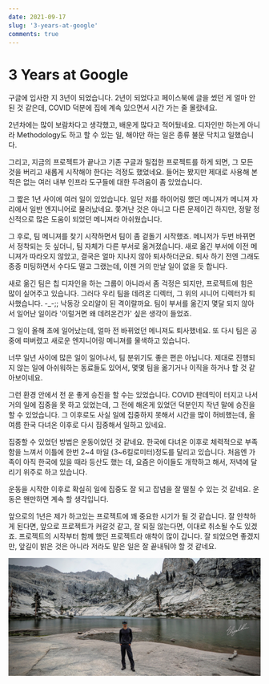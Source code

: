 ```yaml
---
date: 2021-09-17
slug: '3-years-at-google'
comments: true
---
```


# 3 Years at Google

구글에 입사한 지 3년이 되었습니다. 2년이 되었다고 페이스북에 글을 썼던 게 얼마
안된 것 같은데, COVID 덕분에 집에 계속 있으면서 시간 가는 줄 몰랐네요.

2년차에는 많이 보람차다고 생각했고, 배운게 많다고 적어뒀네요. 디자인만 하는게
아니라 Methodology도 하고 할 수 있는 일, 해야만 하는 일은 종류 불문 닥치고
일했습니다.

그리고, 지금의 프로젝트가 끝나고 기존 구글과 밀접한 프로젝트를 하게 되면, 그
모든 것을 버리고 새롭게 시작해야 한다는 걱정도 했었네요. 들어는 봤지만 제대로
사용해 본 적은 없는 여러 내부 인프라 도구들에 대한 두려움이 좀 있었습니다.

그 짧은 1년 사이에 여러 일이 있었습니다. 일단 저를 하이어링 했던 메니져가
메니져 자리에서 일반 엔지니어로 물러났네요. 쫓겨난 것은 아니고 다른 문제이긴
하지만, 정말 정신적으로 많은 도움이 되었던 메니져라 아쉬웠습니다.

그 후로, 팀 메니져를 찾기 시작하면서 팀이 좀 겉돌기 시작했죠. 메니저가 두번
바뀌면서 정착되는 듯 싶더니, 팀 자체가 다른 부서로 옮겨졌습니다. 새로 옮긴
부서에 이전 메니져가 따라오지 않았고, 결국은 얼마 지나지 않아 퇴사하더군요. 퇴사
하기 전엔 그래도 종종 미팅하면서 수다도 떨고 그랬는데, 이젠 거의 만날 일이 없을
듯 합니다.

새로 옮긴 팀은 칩 디자인을 하는 그룹이 아니라서 좀 걱정은 되지만, 프로젝트에
힘은 많이 실어주고 있습니다. 그러다 우리 팀을 데려온 디렉터, 그 위의 시니어
디렉터가 퇴사했습니다. -_-;; 낙동강 오리알이 된 격이랄까요. 팀이 부서를 옮긴지
몇달 되지 않아서 일어난 일이라 '이럴거면 왜 데려온건가' 싶은 생각이 들었죠.

그 일이 올해 초에 일어났는데, 얼마 전 바뀌었던 메니져도 퇴사했네요. 또 다시 팀은
공중에 떠버렸고 새로운 엔지니어링 메니져를 물색하고 있습니다.

너무 일년 사이에 많은 일이 일어나서, 팀 분위기도 좋은 편은 아닙니다. 제대로
진행되지 않는 일에 아쉬워하는 동료들도 있어서, 몇몇 팀을 옮기거나 이직을 하거나
할 것 같아보이네요.

그런 환경 안에서 전 운 좋게 승진을 할 수는 있었습니다. COVID 판데믹이 터지고
나서 거의 일에 집중을 못 하고 있었는데, 그 전에 해온게 있었던 덕분인지 작년 말에
승진을 할 수 있었습니다. 그 이후로도 사실 일에 집중하지 못해서 시간을 많이
허비했는데, 올 여름 한국 다녀온 이후로 다시 집중해서 일하고 있네요.

집중할 수 있었던 방법은 운동이었던 것 같네요. 한국에 다녀온 이후로 체력적으로
부족함을 느껴서 이틀에 한번 2~4 마일 (3~6킬로미터)정도를 달리고 있습니다. 처음엔
가족이 아직 한국에 있을 때라 등산도 했는 데, 요즘은 아이들도 개학하고 해서,
저녁에 달리기 위주로 하고 있습니다.

운동을 시작한 이후로 확실히 일에 집중도 잘 되고 잡념을 잘 떨칠 수 있는 것
같네요. 운동은 왠만하면 계속 할 생각입니다.

앞으로의 1년은 제가 하고있는 프로젝트에 꽤 중요한 시기가 될 것 같습니다. 잘
안착하게 된다면, 앞으로 프로젝트가 커갈것 같고, 잘 되질 않는다면, 이대로 취소될
수도 있겠죠. 프로젝트의 시작부터 함께 했던 프로젝트라 애착이 많이 갑니다. 잘
되었으면 좋겠지만, 앞길이 밝은 것은 아니라 저라도 맡은 일은 잘 끝내둬야 할 것
같네요.

![at Pear Lake in Sequoia National Park](/media/blog/2021-07-18-pear-lake.jpg)
